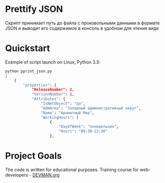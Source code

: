 # Prettify JSON

Скрипт принимает путь до файла с произвольными данными в формате JSON и выводит его содержимое в консоль в удобном для чтения виде

# Quickstart

Example of script launch on Linux, Python 3.5:

```bash
python pprint_json.py
[
    {
        "properties": {
            "ReleaseNumber": 2,
            "VersionNumber": 1,
            "Attributes": {
                "IsNetObject": "да",
                "AdmArea": "Западный административный округ",
                "Name": "Ароматный Мир",
                "WorkingHours": [
                    {
                        "DayOfWeek": "понедельник",
                        "Hours": "09:30-22:30"
                    },
```

# Project Goals

The code is written for educational purposes. Training course for web-developers - [DEVMAN.org](https://devman.org)
